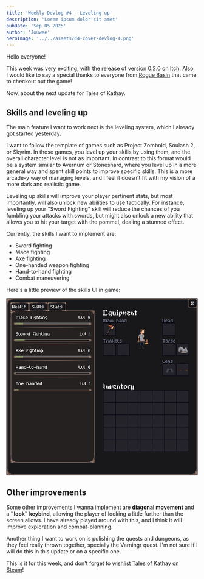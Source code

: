 ```yaml
---
title: 'Weekly Devlog #4 - Leveling up'
description: 'Lorem ipsum dolor sit amet'
pubDate: 'Sep 05 2025'
author: 'Jouwee'
heroImage: '../../assets/d4-cover-devlog-4.png'
---
```


Hello everyone!

This week was very exciting, with the release of version [0.2.0](https://jouwee.itch.io/tales-of-kathay/devlog/1023871/tales-of-kathay-update-020) on [Itch](https://jouwee.itch.io/tales-of-kathay). Also, I would like to say a special thanks to everyone from [Rogue Basin](https://roguebasin.com/) that came to checkout out the game!

Now, about the next update for Tales of Kathay. 

## Skills and leveling up

The main feature I want to work next is the leveling system, which I already got started yesterday.

I want to follow the template of games such as Project Zomboid, Soulash 2, or Skyrim. In those games, you level up your skills by using them, and the overall character level is not as important. In contrast to this format would be a system similar to Avernum or Stoneshard, where you level up in a more general way and spent skill points to improve specific skills. This is a more arcade-y way of managing levels, and I feel it doesn't fit with my vision of a more dark and realistic game.

Leveling up skills will improve your player pertinent stats, but most importantly, will also unlock new abilities to use tactically. For instance, leveling up your "Sword Fighting" skill will reduce the chances of you fumbling your attacks with swords, but might also unlock a new ability that allows you to hit your target with the pommel, dealing a stunned effect.

Currently, the skills I want to implement are:
- Sword fighting
- Mace fighting
- Axe fighting
- One-handed weapon fighting
- Hand-to-hand fighting
- Combat maneuvering

Here's a little preview of the skills UI in game:

![Skills screen](../../assets/d4-skills.png)

## Other improvements

Some other improvements I wanna implement are **diagonal movement** and a **"look" keybind**, allowing the player of looking a little further than the screen allows. I have already played around with this, and I think it will improve exploration and combat-planning.

Another thing I want to work on is polishing the quests and dungeons, as they feel really thrown together, specially the Varningr quest. I'm not sure if I will do this in this update or on a specific one.

This is it for this week, and don't forget to [wishlist Tales of Kathay on Steam](https://store.steampowered.com/app/3939340/Tales_of_Kathay/)!